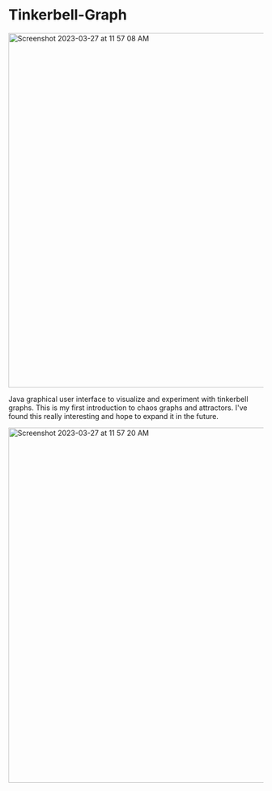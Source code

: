 # Tinkerbell-Graph
<img width="700" alt="Screenshot 2023-03-27 at 11 57 08 AM" src="https://user-images.githubusercontent.com/50188950/227996706-f05682c6-9c12-4fa2-a2c9-346f11173839.png">

Java graphical user interface to visualize and experiment with tinkerbell graphs.
This is my first introduction to chaos graphs and attractors. I've found this
really interesting and hope to expand it in the future.

<img width="701" alt="Screenshot 2023-03-27 at 11 57 20 AM" src="https://user-images.githubusercontent.com/50188950/227996853-19cd606e-1022-4b5b-98b9-aa18a0aadf11.png">


